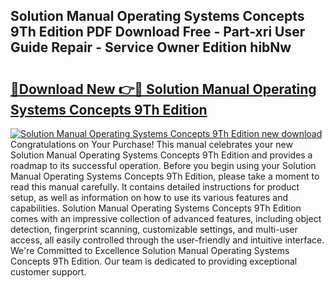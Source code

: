 ## Solution Manual Operating Systems Concepts 9Th Edition PDF Download Free - Part-xri User Guide Repair - Service Owner Edition hibNw

# <h2><a href="http://bc71623.oget.top/?id=Solution+Manual+Operating+Systems+Concepts+9Th+Edition">🔗Download New 👉🔴 Solution Manual Operating Systems Concepts 9Th Edition</a></h2>

[![Solution Manual Operating Systems Concepts 9Th Edition new download](https://i.imgur.com/5g1atiW.png)](http://bc71623.oget.top/?id=Solution+Manual+Operating+Systems+Concepts+9Th+Edition)
Congratulations on Your Purchase! This manual celebrates your new Solution Manual Operating Systems Concepts 9Th Edition and provides a roadmap to its successful operation. Before you begin using your Solution Manual Operating Systems Concepts 9Th Edition, please take a moment to read this manual carefully. It contains detailed instructions for product setup, as well as information on how to use its various features and capabilities. Solution Manual Operating Systems Concepts 9Th Edition comes with an impressive collection of advanced features, including object detection, fingerprint scanning, customizable settings, and multi-user access, all easily controlled through the user-friendly and intuitive interface. We're Committed to Excellence Solution Manual Operating Systems Concepts 9Th Edition. Our team is dedicated to providing exceptional customer support.
